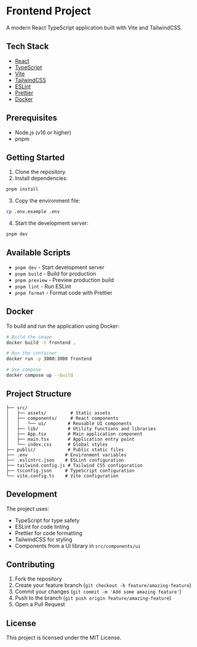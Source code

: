 # Frontend Project

A modern React TypeScript application built with Vite and TailwindCSS.

## Tech Stack

- [React](https://reactjs.org/)
- [TypeScript](https://www.typescriptlang.org/)
- [Vite](https://vitejs.dev/)
- [TailwindCSS](https://tailwindcss.com/)
- [ESLint](https://eslint.org/)
- [Prettier](https://prettier.io/)
- [Docker](https://www.docker.com/)

## Prerequisites

- Node.js (v16 or higher)
- pnpm

## Getting Started

1. Clone the repository
2. Install dependencies:
```bash
pnpm install
```
3. Copy the environment file:
```bash
cp .env.example .env
```
4. Start the development server:
```bash
pnpm dev
```

## Available Scripts

- `pnpm dev` - Start development server
- `pnpm build` - Build for production
- `pnpm preview` - Preview production build
- `pnpm lint` - Run ESLint
- `pnpm format` - Format code with Prettier

## Docker

To build and run the application using Docker:

```bash
# Build the image
docker build -t frontend .

# Run the container
docker run -p 3000:3000 frontend
```

```bash
# Use compose
docker compose up --build
```
## Project Structure

```
├── src/
│   ├── assets/         # Static assets
│   ├── components/     # React components
│   │   └── ui/        # Reusable UI components
│   ├── lib/           # Utility functions and libraries
│   ├── App.tsx        # Main application component
│   ├── main.tsx       # Application entry point
│   └── index.css      # Global styles
├── public/            # Public static files
├── .env              # Environment variables
├── .eslintrc.json    # ESLint configuration
├── tailwind.config.js # Tailwind CSS configuration
├── tsconfig.json     # TypeScript configuration
└── vite.config.ts    # Vite configuration
```

## Development

The project uses:
- TypeScript for type safety
- ESLint for code linting
- Prettier for code formatting
- TailwindCSS for styling
- Components from a UI library in `src/components/ui`

## Contributing

1. Fork the repository
2. Create your feature branch (`git checkout -b feature/amazing-feature`)
3. Commit your changes (`git commit -m 'Add some amazing feature'`)
4. Push to the branch (`git push origin feature/amazing-feature`)
5. Open a Pull Request

## License

This project is licensed under the MIT License.
